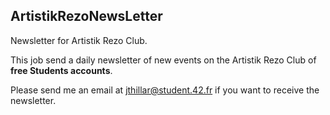 ## ArtistikRezoNewsLetter

Newsletter for Artistik Rezo Club.

This job send a daily newsletter of new events on the Artistik Rezo Club of **free Students accounts**.

Please send me an email at jthillar@student.42.fr if you want to receive the newsletter.
